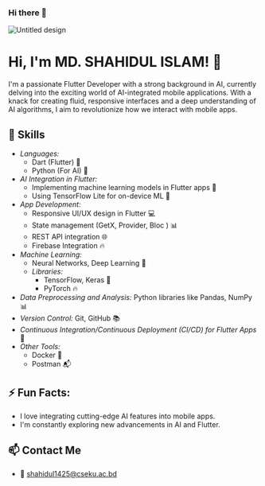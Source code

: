 ### Hi there 👋

<!--
*xeron56/xeron56* is a ✨ special ✨ repository because its `README.md` (this file) appears on your GitHub profile.

Here are some ideas to get you started:

- 🔭 I’m currently working on ...
- 🌱 I’m currently learning ...
- 👯 I’m looking to collaborate on ...
- 🤔 I’m looking for help with ...
- 💬 Ask me about ...
- 📫 How to reach me: ...
- 😄 Pronouns: ...
- ⚡ Fun fact: ...
-->
![Untitled design](https://github.com/xeron56/xeron56/assets/11449967/d8c24d62-9fe9-4d9e-9281-4ada6c1120b2)

# Hi, I'm MD. SHAHIDUL ISLAM! 👋

I'm a passionate Flutter Developer with a strong background in AI, currently delving into the exciting world of AI-integrated mobile applications. With a knack for creating fluid, responsive interfaces and a deep understanding of AI algorithms, I aim to revolutionize how we interact with mobile apps.



## 🔧 Skills
- *Languages:* 
  - Dart (Flutter) 🚀
  - Python (For AI) 🐍
- *AI Integration in Flutter:*
  - Implementing machine learning models in Flutter apps 🤖
  - Using TensorFlow Lite for on-device ML 📱
- *App Development:*
  - Responsive UI/UX design in Flutter 💻
  - State management (GetX, Provider, Bloc ) 📊
  - REST API integration 🌐
  - Firebase Integration 🔥
- *Machine Learning:* 
  - Neural Networks, Deep Learning 🧠
  - *Libraries:* 
    - TensorFlow, Keras 🧪
    - PyTorch 🔥
- *Data Preprocessing and Analysis:* Python libraries like Pandas, NumPy 📊
- *Version Control:* Git, GitHub 📚
- *Continuous Integration/Continuous Deployment (CI/CD) for Flutter Apps* 🔄
- *Other Tools:* 
  - Docker 🐳
  - Postman 📬



<p align="left"> 
    <!-- Icons for various skills -->
</p>

## ⚡️ Fun Facts:

- I love integrating cutting-edge AI features into mobile apps.
- I'm constantly exploring new advancements in AI and Flutter.



## 📫 Contact Me
- 📮 shahidul1425@cseku.ac.bd
  



